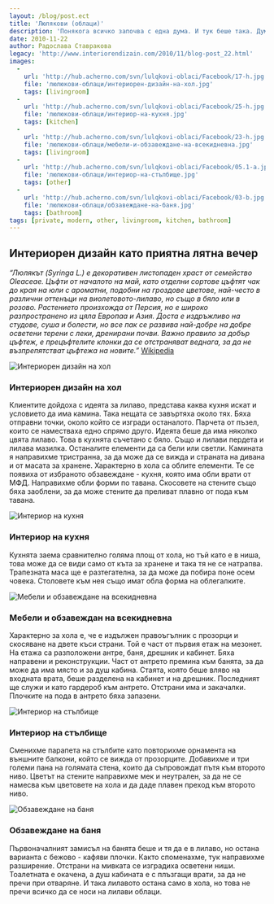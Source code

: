 ```yaml
---
layout: /blog/post.ect
title: 'Люлякови (облаци)'
description: 'Понякога всичко започва с една дума. И тук беше така. Думата беше люляк. Не знам защо този интериор винаги сме го свързвали с цвят. Тъмно лилаво, светло лилаво, лилаво с бордо, бледо лилаво. Тук нещата си бяха предопределени. Такава беше съдбата на този хол. Да бъде лилав.'
date: 2010-11-22
author: Радослава Ставракова
legacy: 'http://www.interiorendizain.com/2010/11/blog-post_22.html'
images:
  -
    url: 'http://hub.acherno.com/svn/lulqkovi-oblaci/Facebook/17-h.jpg'
    file: 'люлюкови-облаци/интериорен-дизайн-на-хол.jpg'
    tags: [livingroom]
  -
    url: 'http://hub.acherno.com/svn/lulqkovi-oblaci/Facebook/25-h.jpg'
    file: 'люлюкови-облаци/интериор-на-кухня.jpg'
    tags: [kitchen]
  -
    url: 'http://hub.acherno.com/svn/lulqkovi-oblaci/Facebook/23-h.jpg'
    file: 'люлюкови-облаци/мебели-и-обзавеждане-на-всекидневна.jpg'
    tags: [livingroom]
  -
    url: 'http://hub.acherno.com/svn/lulqkovi-oblaci/Facebook/05.1-a.jpg'
    file: 'люлюкови-облаци/интериор-на-стълбище.jpg'
    tags: [other]
  -
    url: 'http://hub.acherno.com/svn/lulqkovi-oblaci/Facebook/03-b.jpg'
    file: 'люлюкови-облаци/обзавеждане-на-баня.jpg'
    tags: [bathroom]
tags: [private, modern, other, livingroom, kitchen, bathroom]
---
```

## **Интериорен дизайн** като приятна лятна вечер
*“Люлякът (Syringa L.) е декоративен листопаден храст от семейство Oleaceae. Цъфти от началото на май, като отделни сортове цъфтят чак до края на юли с ароматни, подобни на гроздове цветове, най-често в различни оттенъци на виолетовото-лилаво, но също в бяло или в розово. Растението произхожда от Персия, но е широко разпространено из цяла Европаа и Азия. Доста е издръжливо на студове, суша и болести, но все пак се развива най-добре на добре осветени терени с леки, дренирани почви. Важно правило за добър цъфтеж, е прецъфтелите клонки да се отстраняват веднага, за да не възпрепятстват цъфтежа на новите.”* [Wikipedia](http://bg.wikipedia.org/wiki/Люляк)

![Интериорен дизайн на хол](люлюкови-облаци/интериорен-дизайн-на-хол.jpg)
### Интериорен дизайн на **хол**

Клиентите дойдоха с идеята за лилаво, представа каква кухня искат и условието да има камина. Така нещата се завъртяха около тях. Бяха отправни точки, около който се изгради останалото. Парчета от пъзел, които се наместваха едно спрямо друго. Идеята беше да има няколко цвята лилаво. Това в кухнята съчетано с бяло. Също и лилави пердета и лилава мазилка. Останалите елементи да са бели или светли. Камината я направихме тристранна, за да може да се вижда и страната на дивана и от масата за хранене. Характерно в хола са облите елементи. Те се появиха от избраното обзавеждане - кухня, която има обли врати от МФД. Направихме обли форми по тавана. Скосовете на стените също бяха заоблени, за да може стените да преливат плавно от пода към тавана.

![Интериор на кухня](люлюкови-облаци/интериор-на-кухня.jpg)
### Интериор на **кухня**

Кухнята заема сравнително голяма площ от хола, но тъй като е в ниша, това може да се види само от къта за хранене и така тя не се натрапва. Трапезната маса ще е разтегателна, за да може да побира поне осем човека. Столовете към нея също имат обла форма на облегалките.

![Мебели и обзавеждане на всекидневна](люлюкови-облаци/мебели-и-обзавеждане-на-всекидневна.jpg)
### Мебели и обзавеждан на **всекидневна**

Характерно за хола е, че е издължен правоъгълник с прозорци и скосяване на двете къси страни. Той е част от първия етаж на мезонет. На етажа са разположени антре, баня, дрешник и кабинет. Бяха направени и реконструкции. Част от антрето премина към банята, за да може да има място и за душ кабина. Стаята, която беше вляво на входната врата, беше разделена на кабинет и на дрешник. Последният ще служи и като гардероб към антрето. Отстрани има и закачалки. Плочките на пода в антрето бяха запазени.

![Интериор на стълбище](люлюкови-облаци/интериор-на-стълбище.jpg)
### Интериор на **стълбище**

Сменихме парапета на стълбите като повторихме орнамента на външните балкони, който се вижда от прозорците. Добавихме и три големи пана на голямата стена, които да съпровождат пътя към второто ниво. Цветът на стените направихме мек и неутрален, за да не се намесва към цветовете на хола и да даде плавен преход към второто ниво.

![Обзавеждане на баня](люлюкови-облаци/обзавеждане-на-баня.jpg)
### Обзавеждане на **баня**

Първоначалният замисъл на банята беше и тя да е в лилаво, но остана варианта с бежово - кафяви плочки. Както споменахме, тук направихме разширение. Отстрани на мивката се изградиха осветени ниши. Тоалетната е окачена, а душ кабината е с плъзгащи врати, за да не пречи при отваряне. И така лилавото остана само в хола, но това не пречи всичко да се носи на лилави облаци.